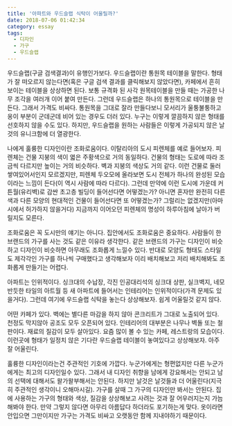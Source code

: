 ```yaml
---
title: '아파트와 우드슬랩 식탁이 어울릴까?'
date: 2018-07-06 01:42:34
category: essay
tags:
  - 디자인
  - 가구
  - 우드슬랩
---
```


우드슬랩(구글 검색결과)이 유행인가보다. 우드슬랩이란 통원목 테이블을 말한다. 형태가 잘 떠오르지 않는다면(혹은 구글 검색 결과를 클릭해보지 않았다면), 카페에서 흔히 보이는 테이블을 상상하면 된다. 보통 규격화 된 사각 원목테이블을 만들 때는 가공한 나무 조각을 여러개 이어 붙여 만든다. 그런데 우드슬랩은 하나의 통원목으로 테이블을 만든다. 그래서 가격도 비싸다. 통원목을 그대로 잘라 만들다보니 모서리가 울퉁불퉁하고 옹이 부분이 군데군데 비어 있는 경우도 더러 있다. 누구는 이렇게 깔끔하지 않은 형태를 선호하지 않을 수도 있다. 하지만, 우드슬랩을 원하는 사람들은 이렇게 가공되지 않은 날것의 유니크함에 더 열광한다.

나에게 훌륭한 디자인이란 조화로움이다. 이탈리아의 도시 피렌체를 예로 들어보자. 피렌체는 건물 지붕의 색이 엷은 주황색으로 거의 동일하다. 건물의 형태는 도로에 따라 조금씩 다르지만 높이는 거의 비슷하다. 벽과 지붕의 색상도 거의 같다. 이런 건물로 둘러쌓여있어서인지 모르겠지만, 피렌체 두오모에 올라보면 도시 전체가 하나의 완성된 모습이라는 느낌이 든다(이 역시 사람에 따라 다르다). 그런데 만약에 이런 도시에 가운데 커튼월(유리벽)로 감싼 초고층 빌딩이 들어선다면 어떻겠는가? 아니면 혼자만 완전히 다른 색과 다른 모양의 현대적인 건물이 들어선다면 또 어떻겠는가? 그럴리는 없겠지만(아마 시에서 허가하지 않을거다) 지금까지 이어오던 피렌체의 명성이 하루아침에 날아가 버릴지도 모른다.

조화로움은 꼭 도시만의 얘기는 아니다. 집안에서도 조화로움은 중요하다. 사람들이 한 브랜드의 가구를 사는 것도 같은 이유라 생각한다. 같은 브랜드의 가구는 디자인이 비슷하고 디자인이 비슷하면 아무래도 조화롭게 느낄수 있다. 반대로 모양도 형태도 스타일도 제각각인 가구를 하나씩 구매했다고 생각해보자 이리 배치해보고 저리 배치해봐도 조화롭게 만들기는 어렵다.

아파트는 인위적이다. 싱크대의 수납장, 각진 인공대리석의 싱크대 상판, 실크벽지, 네모 반듯한 타일의 아트월 등 새 아파트에 들어서는 인테리어는 인위적이다(가격 문제도 있을거다). 그런데 여기에 우드슬랩 식탁을 놓는다 상상해보자. 쉽게 어울릴것 같지 않다.

어떤 카페가 있다. 벽에는 별다른 마감을 하지 않아 콘크리트가 그대로 노출되어 있다. 천정도 막지않아 공조도 모두 오픈되어 있다. 인테리어의 대부분은 나무나 벽돌 또는 철판이다. 재료의 질감이 모두 살아있다. 요즘 많이 볼 수 있는 카페, 레스트랑의 모습이다. 이런곳에 형태가 일정치 않은 기다란 우드슬랩 테이블이 놓여있다고 상상해보자. 아주 잘 어울린다.

훌륭한 디자인이라는건 주관적인 기호에 가깝다. 누군가에게는 형편없지만 다른 누군가에게는 최고의 디자인일수 있다. 그래서 내 디자인 취향을 남에게 강요해서는 안되고 남의 선택에 대해서도 왈가왈부해서는 안된다. 하지만 날것은 날것들과 더 어울린다(지극히 주관적인 생각이니 오해마시길). 가구를 살때 그 가구의 디자인만 봐서는 안된다. 집에 사용하는 가구의 형태와 색상, 질감을 상상해보고 사려는 것과 잘 어우러지는지 가늠해봐야 한다. 만약 그렇지 않다면 아무리 아름답다 하더라도 포기하는게 맞다. 옷이라면 안입으면 그만이지만 가구는 가격도 비싸고 오랫동안 함께 지내야하기 때문이다.
